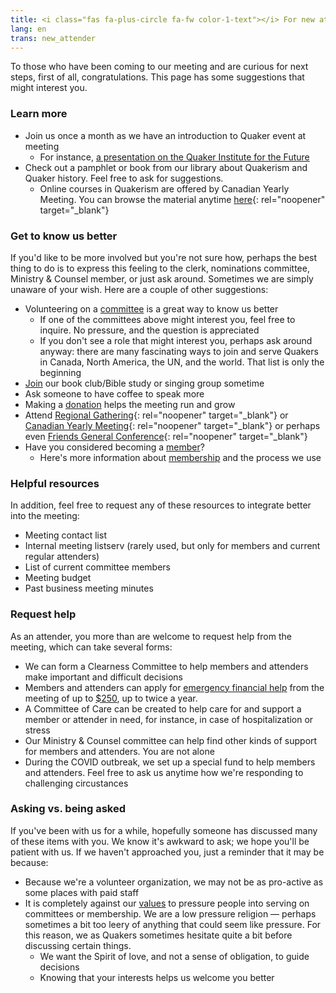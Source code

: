 ```yaml
---
title: <i class="fas fa-plus-circle fa-fw color-1-text"></i> For new attenders
lang: en
trans: new_attender
---
```

To those who have been coming to our meeting and are curious for next steps, first of all, congratulations. This page has some suggestions that might interest you. 

### Learn more
* Join us once a month as we have an introduction to Quaker event at meeting
  * For instance, [a presentation on the Quaker Institute for the Future](/2020/04/14/quaker-institute-future.html)
* Check out a pamphlet or book from our library about Quakerism and Quaker history. Feel free to ask for suggestions.
  * Online courses in Quakerism are offered by Canadian Yearly Meeting. You can browse the material anytime [here](http://quaker.ca/resources/education/#Introduction_to_Quakers_and_Friends_Ways){: rel="noopener" target="_blank"}

### Get to know us better
If you'd like to be more involved but you're not sure how, perhaps the best thing to do is to express this feeling to the clerk, nominations committee, Ministry & Counsel member, or just ask around. Sometimes we are simply unaware of your wish. Here are a couple of other suggestions:
* Volunteering on a [committee](/committees.html) is a great way to know us better
  * If one of the committees above might interest you, feel free to inquire. No pressure, and the question is appreciated
  * If you don't see a role that might interest you, perhaps ask around anyway: there are many fascinating ways to join and serve Quakers in Canada, North America, the UN, and the world. That list is only the beginning
* [Join](/contact.html) our book club/Bible study or singing group sometime
* Ask someone to have coffee to speak more
* Making a [donation](/donate.html) helps the meeting run and grow
* Attend [Regional Gathering](https://stlawrence.quaker.ca){: rel="noopener" target="_blank"} or [Canadian Yearly Meeting](https://quaker.ca){: rel="noopener" target="_blank"} or perhaps even [Friends General Conference](https://www.fgcquaker.org/){: rel="noopener" target="_blank"}
* Have you considered becoming a [member](/membership.html)?
  * Here's more information about [membership](/membership.html) and the process we use

### Helpful resources
In addition, feel free to request any of these resources to integrate better into the meeting:
* Meeting contact list
* Internal meeting listserv (rarely used, but only for members and current regular attenders)
* List of current committee members
* Meeting budget
* Past business meeting minutes

### Request help
As an attender, you more than are welcome to request help from the meeting, which can take several forms:
  * We can form a Clearness Committee to help members and attenders make important and difficult decisions
  * Members and attenders can apply for [emergency financial help](/discretionary_fund) from the meeting of up to [$250](/discretionary_fund), up to twice a year.
  * A Committee of Care can be created to help care for and support a member or attender in need, for instance, in case of hospitalization or stress
  * Our Ministry & Counsel committee can help find other kinds of support for members and attenders. You are not alone
  * During the COVID outbreak, we set up a special fund to help members and attenders. Feel free to ask us anytime how we're responding to challenging circustances

### Asking vs. being asked
If you've been with us for a while, hopefully someone has discussed many of these items with you. We know it's awkward to ask; we hope you'll be patient with us. If we haven't approached you, just a reminder that it may be because:
* Because we're a volunteer organization, we may not be as pro-active as some places with paid staff
* It is completely against our [values](/intro) to pressure people into serving on committees or membership. We are a low pressure religion — perhaps sometimes a bit too leery of anything that could seem like pressure. For this reason, we as Quakers sometimes hesitate quite a bit before discussing certain things.
  * We want the Spirit of love, and not a sense of obligation, to guide decisions
  * Knowing that your interests helps us welcome you better
